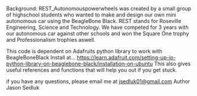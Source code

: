 Background:
REST_Autonomouspowerwheels was created by a small group of highschool students who wanted to make and design our own mini autonomous car using the BeagleBone Black. REST stands for Roseville Engineering, Science and Technology.
We have competed for 3 years with our autonomous car against other schools and won the Square One trophy and Professionalism trophies aswell.

This code is dependent on Adafruits python library to work with BeagleBoneBlack
Install at... https://learn.adafruit.com/setting-up-io-python-library-on-beaglebone-black/installation-on-ubuntu
This also gives useful references and functions that will help you out if you get stuck.

if you have any questions, please email me at jsedluk01@gmail.com
Author Jason Sedluk
